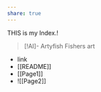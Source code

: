 ```yaml
---
share: true
---
```

THIS is my Index.!

> [!AI]-  Artyfish
> Fishers art

- link
- [[README]]
- [[Page1]]
- ![[Page2]]